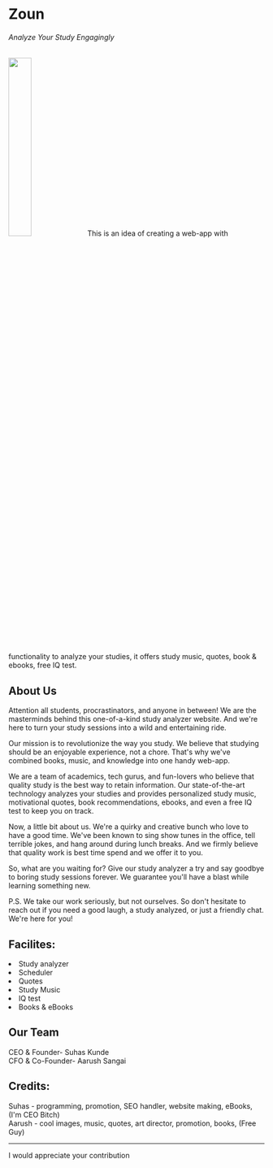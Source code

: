 <h1>Zoun</h1>
<h6>Analyze Your Study Engagingly</h6>
<img src='https://cdn.freelogodesign.org/files/5ace27745fb04bee9697c1d49a01ed42/thumb/logo_200x200.png?v=0' height="30%" width="30%">
This is an idea of creating a web-app with functionality to analyze your studies, it offers study music, quotes, book & ebooks, free IQ test.

<h2>About Us</h2>
Attention all students, procrastinators, and anyone in between! We are the masterminds behind this one-of-a-kind study analyzer website. And we're here to turn your study sessions into a wild and entertaining ride.

Our mission is to revolutionize the way you study. We believe that studying should be an enjoyable experience, not a chore. That's why we've combined books, music, and knowledge into one handy web-app.

We are a team of academics, tech gurus, and fun-lovers who believe that quality study is the best way to retain information. Our state-of-the-art technology analyzes your studies and provides personalized study music, motivational quotes, book recommendations, ebooks, and even a free IQ test to keep you on track.

Now, a little bit about us. We're a quirky and creative bunch who love to have a good time. We've been known to sing show tunes in the office, tell terrible jokes, and hang around during lunch breaks. And we firmly believe that quality work is best time spend and we offer it to you.

So, what are you waiting for? Give our study analyzer a try and say goodbye to boring study sessions forever. We guarantee you'll have a blast while learning something new.

P.S. We take our work seriously, but not ourselves. So don't hesitate to reach out if you need a good laugh, a study analyzed, or just a friendly chat. We're here for you!

<h2>Facilites:</h2>
<Li>Study analyzer</li>
<li>Scheduler </li>
<li>Quotes</li> 
<li>Study Music </li>
<li>IQ test </li>
<li>Books & eBooks</li>

<h2>Our Team</h2>
CEO & Founder- Suhas Kunde <br>
CFO & Co-Founder- Aarush Sangai<br>

<h2>Credits:</h2>
Suhas - programming, promotion, SEO handler, website making, eBooks, (I'm CEO Bitch)<br>
Aarush - cool images, music, quotes, art director, promotion, books, (Free Guy) <br>
<hr>
I would appreciate your contribution 
